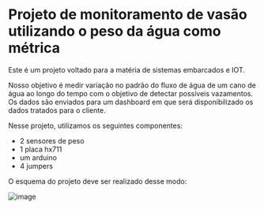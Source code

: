 # Projeto de monitoramento de vasão utilizando o peso da água como métrica

Este é um projeto voltado para a matéria de sistemas embarcados e IOT.

Nosso objetivo é medir variação no padrão do fluxo de água de um cano de água ao longo do tempo com o objetivo de detectar possíveis vazamentos. Os dados são enviados para um dashboard em que será disponibilizado os dados tratados para o cliente.

Nesse projeto, utilizamos os seguintes componentes:

- 2 sensores de peso
- 1 placa hx711
- um arduino
- 4 jumpers

O esquema do projeto deve ser realizado desse modo:

![image](https://github.com/user-attachments/assets/a5c7e04d-c539-4720-9d1c-1a4325223a8f)
